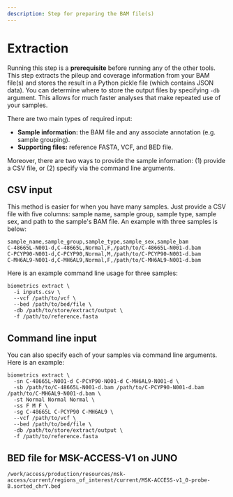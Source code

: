 ```yaml
---
description: Step for preparing the BAM file(s)
---
```


# Extraction

Running this step is a **prerequisite** before running any of the other tools. This step extracts the pileup and coverage information from your BAM file(s) and stores the result in a Python pickle file (which contains JSON data). You can determine where to store the output files by specifying `-db` argument. This allows for much faster analyses that make repeated use of your samples.

There are two main types of required input:

* **Sample information:** the BAM file and any associate annotation (e.g. sample grouping).
* **Supporting files:** reference FASTA, VCF, and BED file.

Moreover, there are two ways to provide the sample information: (1) provide a CSV file, or (2) specify via the command line arguments.

## CSV input

This method is easier for when you have many samples. Just provide a CSV file with five columns: sample name, sample group, sample type, sample sex, and path to the sample's BAM file. An example with three samples is below:

```
sample_name,sample_group,sample_type,sample_sex,sample_bam
C-48665L-N001-d,C-48665L,Normal,F,/path/to/C-48665L-N001-d.bam
C-PCYP90-N001-d,C-PCYP90,Normal,M,/path/to/C-PCYP90-N001-d.bam
C-MH6AL9-N001-d,C-MH6AL9,Normal,F,/path/to/C-MH6AL9-N001-d.bam
```

Here is an example command line usage for three samples:

```
biometrics extract \
  -i inputs.csv \
  --vcf /path/to/vcf \
  --bed /path/to/bed/file \
  -db /path/to/store/extract/output \
  -f /path/to/reference.fasta
```

## Command line input

You can also specify each of your samples via command line arguments. Here is an example:

```
biometrics extract \
  -sn C-48665L-N001-d C-PCYP90-N001-d C-MH6AL9-N001-d \
  -sb /path/to/C-48665L-N001-d.bam /path/to/C-PCYP90-N001-d.bam /path/to/C-MH6AL9-N001-d.bam \
  -st Normal Normal Normal \
  -ss F M F \
  -sg C-48665L C-PCYP90 C-MH6AL9 \
  --vcf /path/to/vcf \
  --bed /path/to/bed/file \
  -db /path/to/store/extract/output \
  -f /path/to/reference.fasta
```

## BED file for MSK-ACCESS-V1 on JUNO

```
/work/access/production/resources/msk-access/current/regions_of_interest/current/MSK-ACCESS-v1_0-probe-B.sorted_chrY.bed
```
